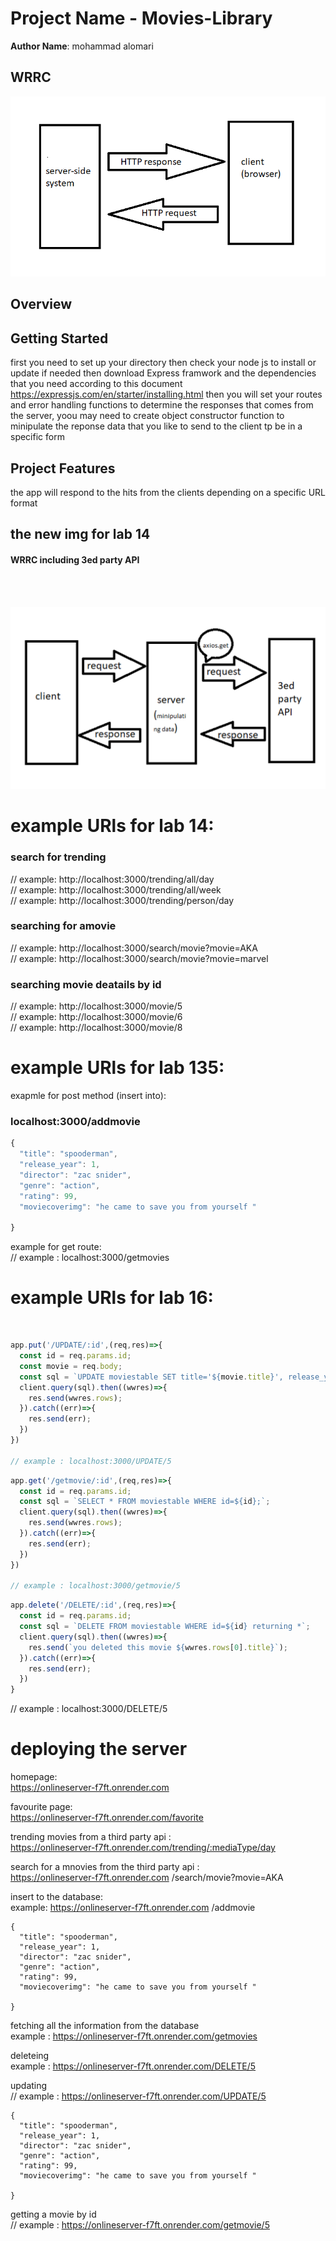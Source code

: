
# Project Name -  Movies-Library

**Author Name**: mohammad alomari

## WRRC
![alt text](./assets/Screenshot%202023-04-27%20144718.png)

## Overview

## Getting Started
<!-- What are the steps that a user must take in order to build this app on their own machine and get it running? -->
first you need to set up your directory then check your node js to install or update if needed then download Express framwork and the dependencies that you need according to this document https://expressjs.com/en/starter/installing.html
then you will set your routes and error handling functions to determine the responses that comes from the server, yoou may need to create object constructor function to minipulate the reponse data that you like to send to the client tp be in a specific form 

## Project Features
<!-- What are the features included in you app -->
the app will respond to the hits from the clients depending on a specific URL format 


## the new img for lab 14 

#### WRRC including 3ed party API
<br>
<br>

![alt text](./assets/Screenshot%202023-05-02%20020831.png)



# example URls for lab 14:
### search for trending 
// example: http://localhost:3000/trending/all/day<br>
// example: http://localhost:3000/trending/all/week<br>
// example: http://localhost:3000/trending/person/day<br>
 
 ### searching for amovie 
 // example: http://localhost:3000/search/movie?movie=AKA<br>
// example: http://localhost:3000/search/movie?movie=marvel<br>

### searching movie deatails by id 

// example: http://localhost:3000/movie/5<br>
// example: http://localhost:3000/movie/6<br>
// example: http://localhost:3000/movie/8<br>


# example URls for lab 135:

exapmle for post method (insert into):<br>
### localhost:3000/addmovie
```javascript
{
  "title": "spooderman",
  "release_year": 1,
  "director": "zac snider",
  "genre": "action",
  "rating": 99,
  "moviecoverimg": "he came to save you from yourself "

}

```
example for get route:
<br>
// example : localhost:3000/getmovies




# example URls for lab 16:
<br>

```javascript
app.put('/UPDATE/:id',(req,res)=>{
  const id = req.params.id;
  const movie = req.body;
  const sql = `UPDATE moviestable SET title='${movie.title}', release_year=${movie.release_year}, director='${movie.director}', genre='${movie.genre}', rating=${movie.rating}, moviecoverimg='${movie.moviecoverimg}' WHERE id=${id} returning *`;
  client.query(sql).then((wwres)=>{
    res.send(wwres.rows);
  }).catch((err)=>{
    res.send(err);
  })
})

// example : localhost:3000/UPDATE/5
```
```javascript
app.get('/getmovie/:id',(req,res)=>{
  const id = req.params.id;
  const sql = `SELECT * FROM moviestable WHERE id=${id};`;
  client.query(sql).then((wwres)=>{
    res.send(wwres.rows);
  }).catch((err)=>{
    res.send(err);
  })
})

// example : localhost:3000/getmovie/5  
```
 
```javascript
app.delete('/DELETE/:id',(req,res)=>{
  const id = req.params.id;
  const sql = `DELETE FROM moviestable WHERE id=${id} returning *`;
  client.query(sql).then((wwres)=>{
    res.send(`you deleted this movie ${wwres.rows[0].title}`);
  }).catch((err)=>{
    res.send(err);
  })
}
```
// example : localhost:3000/DELETE/5



# deploying the server
homepage:
<br> https://onlineserver-f7ft.onrender.com 

favourite page: <br>
https://onlineserver-f7ft.onrender.com/favorite

trending movies from a third party api :<br> https://onlineserver-f7ft.onrender.com/trending/:mediaType/day

search for a mnovies from the third party api :<br> https://onlineserver-f7ft.onrender.com /search/movie?movie=AKA

insert to the database:<br>
example: https://onlineserver-f7ft.onrender.com /addmovie

```
{
  "title": "spooderman",
  "release_year": 1,
  "director": "zac snider",
  "genre": "action",
  "rating": 99,
  "moviecoverimg": "he came to save you from yourself "

}
```


fetching all the information from the database<br>
example : https://onlineserver-f7ft.onrender.com/getmovies

deleteing <br>
example : https://onlineserver-f7ft.onrender.com/DELETE/5

updating <br>
// example : https://onlineserver-f7ft.onrender.com/UPDATE/5

```
{
  "title": "spooderman",
  "release_year": 1,
  "director": "zac snider",
  "genre": "action",
  "rating": 99,
  "moviecoverimg": "he came to save you from yourself "

}
```

getting a movie by id <br>
// example : https://onlineserver-f7ft.onrender.com/getmovie/5  

